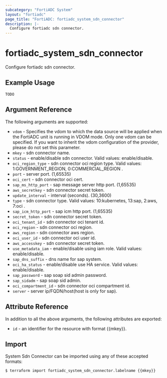 ```yaml
---
subcategory: "FortiADC System"
layout: "fortiadc"
page_title: "FortiADC: fortiadc_system_sdn_connector"
description: |-
  Configure fortiadc sdn connector.
---
```


# fortiadc_system_sdn_connector
Configure fortiadc sdn connector.

## Example Usage
```hcl
TODO
```

## Argument Reference

The following arguments are supported:

* `vdom` - Specifies the vdom to which the data source will be applied when the FortiADC unit is running in VDOM mode. Only one vdom can be specified. If you want to inherit the vdom configuration of the provider, please do not set this parameter.
* `mkey` - sdn connector name.
* `status` - enable/disable sdn connector. Valid values: enable/disable.
* `oci_region_type` - sdn connector oci region type. Valid values: 1:GOVERNMENT_REGION, 0:COMMERCIAL_REGION .
* `port` - server port. (1,65535)
* `oci_cert` - sdn connector oci cert. 
* `sap_ms_http_port` - sap message server http port. (1,65535)
* `aws_secretkey` - sdn connector secret token. 
* `update_interval` - interval (seconds). (30,3600)
* `type` - sdn connector type. Valid values: 10:kubernetes, 13:sap, 2:aws, 7:oci .
* `sap_icm_http_port` - sap icm http port. (1,65535)
* `secret_token` - sdn connector secret token. 
* `oci_tenant_id` - sdn connector oci tenant id. 
* `oci_region` - sdn connector oci region. 
* `aws_region` - sdn connector aws region. 
* `oci_user_id` - sdn connector oci user id. 
* `aws_accesskey` - sdn connector secret token. 
* `use_metadata_iam` - enable/disable using iam role. Valid values: enable/disable.
* `sap_dns_suffix` - dns name for sap system. 
* `oci_ha_status` - enable/disable use HA service. Valid values: enable/disable.
* `sap_password` - sap soap sid admin password. 
* `sap_sidadm` - sap soap sid admin. 
* `oci_compartment_id` - sdn connector oci compartment id. 
* `server` - server ip/FQDN/host(host is only for sap). 

## Attribute Reference

In addition to all the above arguments, the following attributes are exported:
* `id` - an identifier for the resource with format {{mkey}}.

## Import
 System Sdn Connector can be imported using any of these accepted formats:
```
$ terraform import fortiadc_system_sdn_connector.labelname {{mkey}}
```
